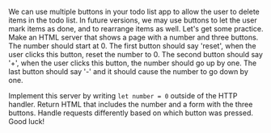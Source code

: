 We can use multiple buttons in your todo list app to allow the user to delete items in the todo list. In future versions, we may use buttons to let the user mark items as done, and to rearrange items as well. Let's get some practice. Make an HTML server that shows a page with a number and three buttons. The number should start at 0. The first button should say 'reset', when the user clicks this button, reset the number to 0. The second button should say '+', when the user clicks this button, the number should go up by one. The last button should say '-' and it should cause the number to go down by one.

Implement this server by writing `let number = 0` outside of the HTTP handler. Return HTML that includes the number and a form with the three buttons. Handle requests differently based on which button was pressed. Good luck!
